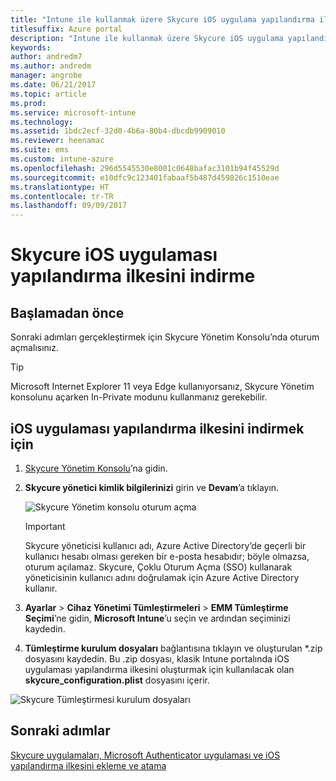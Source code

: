 ```yaml
---
title: "Intune ile kullanmak üzere Skycure iOS uygulama yapılandırma ilkesini indirme"
titlesuffix: Azure portal
description: "Intune ile kullanmak üzere Skycure iOS uygulama yapılandırma ilkesini indirin."
keywords: 
author: andredm7
ms.author: andredm
manager: angrobe
ms.date: 06/21/2017
ms.topic: article
ms.prod: 
ms.service: microsoft-intune
ms.technology: 
ms.assetid: 1bdc2ecf-32d0-4b6a-80b4-dbcdb9909010
ms.reviewer: heenamac
ms.suite: ems
ms.custom: intune-azure
ms.openlocfilehash: 296d5545530e8001c0648bafac3101b94f45529d
ms.sourcegitcommit: e10dfc9c123401fabaaf5b487d459826c1510eae
ms.translationtype: HT
ms.contentlocale: tr-TR
ms.lasthandoff: 09/09/2017
---
```

# <a name="download-skycure-ios-app-configuration-policy"></a>Skycure iOS uygulaması yapılandırma ilkesini indirme

## <a name="before-you-begin"></a>Başlamadan önce

Sonraki adımları gerçekleştirmek için Skycure Yönetim Konsolu’nda oturum açmalısınız.

> [!TIP] 
> Microsoft Internet Explorer 11 veya Edge kullanıyorsanız, Skycure Yönetim konsolunu açarken In-Private modunu kullanmanız gerekebilir.

## <a name="to-download-the-ios-app-configuration-policy"></a>iOS uygulaması yapılandırma ilkesini indirmek için

1.  [Skycure Yönetim Konsolu](https://aad.skycure.com)’na gidin.

2.  **Skycure yönetici kimlik bilgilerinizi** girin ve **Devam**’a tıklayın.

    ![Skycure Yönetim konsolu oturum açma](./media/skycure-ios-app-1.png)

    > [!IMPORTANT] 
    > Skycure yöneticisi kullanıcı adı, Azure Active Directory’de geçerli bir kullanıcı hesabı olması gereken bir e-posta hesabıdır; böyle olmazsa, oturum açılamaz. Skycure, Çoklu Oturum Açma (SSO) kullanarak yöneticisinin kullanıcı adını doğrulamak için Azure Active Directory kullanır.

3.  **Ayarlar** &gt; **Cihaz Yönetimi Tümleştirmeleri** &gt; **EMM Tümleştirme Seçimi**’ne gidin, **Microsoft Intune**’u seçin ve ardından seçiminizi kaydedin.

4.  **Tümleştirme kurulum dosyaları** bağlantısına tıklayın ve oluşturulan \*.zip dosyasını kaydedin. Bu .zip dosyası, klasik Intune portalında iOS uygulaması yapılandırma ilkesini oluşturmak için kullanılacak olan **skycure\_configuration.plist** dosyasını içerir.

![Skycure Tümleştirmesi kurulum dosyaları](./media/skycure-ios-app-2.png)

## <a name="next-steps"></a>Sonraki adımlar

[Skycure uygulamaları, Microsoft Authenticator uygulaması ve iOS yapılandırma ilkesini ekleme ve atama](mtd-apps-ios-app-configuration-policy-add-assign.md)
